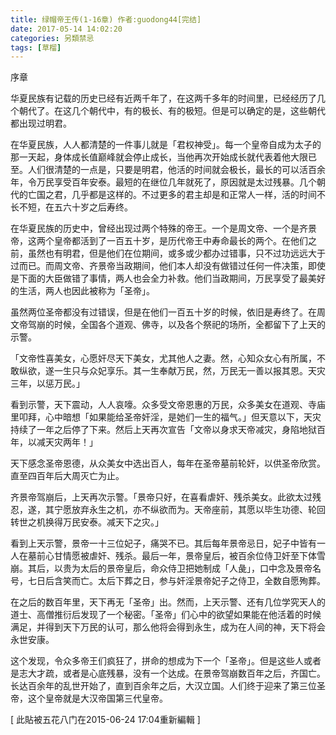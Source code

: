 ```yaml
---
title: 绿帽帝王传(1-16章) 作者:guodong44[完结]
date: 2017-05-14 14:02:20
categories: 另類禁忌
tags: [草榴]
---
```

 






序章

华夏民族有记载的历史已经有近两千年了，在这两千多年的时间里，已经经历了几个朝代了。在这几个朝代中，有的极长、有的极短。但是可以确定的是，这些朝代都出现过明君。

在华夏民族，人人都清楚的一件事儿就是「君权神受」。每一个皇帝自成为太子的那一天起，身体成长值巅峰就会停止成长，当他再次开始成长就代表着他大限已至。人们很清楚的一点是，只要是明君，他活的时间就会极长，最长的可以活百余年，令万民享受百年安泰。最短的在继位几年就死了，原因就是太过残暴。几个朝代的亡国之君，几乎都是这样的。不过更多的君主却是和正常人一样，活的时间不长不短，在五六十岁之后寿终。

在华夏民族的历史中，曾经出现过两个特殊的帝王。一个是周文帝、一个是齐景帝，这两个皇帝都活到了一百五十岁，是历代帝王中寿命最长的两个。在他们之前，虽然也有明君，但是他们在位期间，或多或少都办过错事，只不过功远远大于过而已。而周文帝、齐景帝当政期间，他们本人却没有做错过任何一件决策，即使是下面的大臣做错了事情，两人也会全力补救。他们当政期间，万民享受了最美好的生活，两人也因此被称为「圣帝」。

虽然两位圣帝都没有过错误，但是在他们一百五十岁的时候，依旧是寿终了。在周文帝驾崩的时候，全国各个道观、佛寺，以及各个祭祀的场所，全都留下了上天的示警。

「文帝性喜美女，心愿奸尽天下美女，尤其他人之妻。然，心知众女心有所属，不敢纵欲，遂一生只与众妃享乐。其一生奉献万民，然，万民无一善以报其恩。天灾三年，以惩万民。」

看到示警，天下震动，人人哀嚎。众多受文帝恩惠的万民，众多美女在道观、寺庙里叩拜，心中暗想「如果能给圣帝奸淫，是她们一生的福气。」但天意以下，天灾持续了一年之后停了下来。然后上天再次宣告「文帝以身求天帝减灾，身陷地狱百年，以减天灾两年！」

天下感念圣帝恩德，从众美女中选出百人，每年在圣帝墓前轮奸，以供圣帝欣赏。直至四百年后大周灭亡为止。

齐景帝驾崩后，上天再次示警。「景帝只好，在喜看虐奸、残杀美女。此欲太过残忍，遂，其宁愿放弃永生之机，亦不纵欲而为。天帝座前，其愿以毕生功德、轮回转世之机换得万民安泰。减天下之灾。」

看到上天示警，景帝一十三位妃子，痛哭不已。其后每年景帝忌日，妃子中皆有一人在墓前心甘情愿被虐奸、残杀。最后一年，景帝皇后，被百余位侍卫奸至下体雪崩。其后，以贵为太后的景帝皇后，命众侍卫把她制成「人彘」，口中念及景帝名号，七日后含笑而亡。太后下葬之日，参与奸淫景帝妃子之侍卫，全数自愿殉葬。

在之后的数百年里，天下再无「圣帝」出。然而，上天示警、还有几位学究天人的道士、高僧推衍后发现了一个秘密。「圣帝」们心中的欲望如果能在他活着的时候满足，并得到天下万民的认可，那么他将会得到永生，成为在人间的神，天下将会永世安康。

这个发现，令众多帝王们疯狂了，拼命的想成为下一个「圣帝」。但是这些人或者是志大才疏，或者是心底残暴，没有一个达成。在景帝驾崩数百年之后，齐国亡。长达百余年的乱世开始了，直到百余年之后，大汉立国。人们终于迎来了第三位圣帝，这个皇帝就是大汉帝国第三代皇帝。





[ 此貼被五花八门在2015-06-24 17:04重新編輯 ]